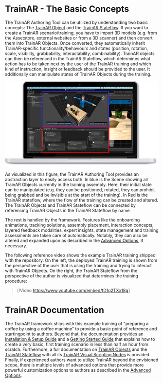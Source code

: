 # TrainAR - The Basic Concepts

The TrainAR Authoring Tool can be utilized by understanding two basic concepts: The [TrainAR Object](https://jblattgerste.github.io/TrainAR/manual/TrainArObjects.html) and the [TrainAR Stateflow](https://jblattgerste.github.io/TrainAR/manual/VisualScripting.html). If you want to create a TrainAR scenario/training, you have to import 3D models (e.g. from the Assetstore, external websites or from a 3D scanner) and then convert them into TrainAR Objects. Once converted, they automatically inherit TrainAR-specific functionality/behaviours and states (position, rotation, scale, visibility, grabbability, interactability, combinability). TrainAR objects can then be referenced in the TrainAR Stateflow, which determines what action has to be taken next by the user of the TrainAR training and which kind of instruction, insight or feedback should be provided to the user. It additionally can manipulate states of TrainAR Objects during the training.

![](../resources/TrainARBasicsOverview.png)

As visualized in this figure, the TrainAR Authoring Tool provides an abstraction layer to easily access both. In blue is the Scene showing all TrainAR Objects currently in the training assembly. Here, their initial state can be manipulated (e.g. they can be positioned, rotated, they can prohibit being grabbed and be invisible at the start of the training). In Red is the TrainAR stateflow, where the flow of the training can be created and altered. The TrainAR Objects and TrainAR Stateflow can be connected by referencing TrainAR Objects in the TrainAR Stateflow by name.

The rest is handled by the framework. Features like the onboarding animations, tracking solutions, assembly placement, interaction concepts, layered feedback modalities, expert insights, state management and training assessments are taken care of automatically. Notably, they can also be altered and expanded upon as described in the [Advanced Options](https://jblattgerste.github.io/TrainAR/manual/NoVisualScripting.html), if necessary.

The following reference video shows the example TrainAR training shipped with the repository. On the left, the deployed TrainAR training is shown from the perspective of the user that is using the training and trying to interact with TrainAR Objects. On the right, the TrainAR Stateflow from the perspective of the author is visualized that determines the training procedure:

> [!Video https://www.youtube.com/embed/tD1q2TXx18g]

# TrainAR Documentation

The TrainAR framework ships with this example training of "preparing a coffee by using a coffee machine" to provide a basic point of reference and startingpoint to authors. Beyond that, the documentation provides an [Installation & Setup Guide](https://jblattgerste.github.io/TrainAR/manual/Setup.html) and a [Getting Started Guide](https://jblattgerste.github.io/TrainAR/manual/GettingStarted.html) that explains how to create a very basic, first training scenario in less than half an hour from scratch. Furthermore, a full documentation on [TrainAR Objects](https://jblattgerste.github.io/TrainAR/manual/TrainArObjects.html) and the [TrainAR Stateflow](https://jblattgerste.github.io/TrainAR/manual/VisualScripting.html) with all its [TrainAR Visual Scripting Nodes](https://jblattgerste.github.io/TrainAR/manual/TrainARNodes.html) is provided. Finally, if experienced authors want to utilize TrainAR beyond the envisioned scope, there is multiple levels of advanced options that provide more powerful customization options to authors as described in the [Advanced Options](https://jblattgerste.github.io/TrainAR/manual/NoVisualScripting.html).
